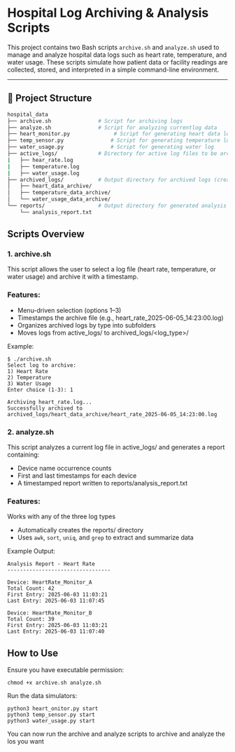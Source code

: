 # Hospital Log Archiving & Analysis Scripts

This project contains two Bash scripts `archive.sh` and `analyze.sh` used to manage and analyze hospital data logs such as heart rate, temperature, and water usage. These scripts simulate how patient data or facility readings are collected, stored, and interpreted in a simple command-line environment.

---

## 📁 Project Structure

```bash
hospital_data
├── archive.sh               # Script for archiving logs
├── analyze.sh               # Script for analyzing currentlog data
├── heart_monitor.py              # Script for generating heart data log
├── temp_sensor.py               # Script for generating temperature log
├── water_usage.py               # Script for generating water log
├── active_logs/             # Directory for active log files to be archived or analyzed
|   ├── hear_rate.log
|   ├── temperature.log
|   ├── water_usage.log
├── archived_logs/           # Output directory for archived logs (created automatically)
│   ├── heart_data_archive/
│   ├── temperature_data_archive/
│   └── water_usage_data_archive/
└── reports/                 # Output directory for generated analysis reports
    └── analysis_report.txt

```
## Scripts Overview
### 1. archive.sh
This script allows the user to select a log file (heart rate, temperature, or water usage) and archive it with a timestamp.
### Features:
- Menu-driven selection (options 1–3)
- Timestamps the archive file (e.g., heart_rate_2025-06-05_14:23:00.log)
- Organizes archived logs by type into subfolders
- Moves logs from active_logs/ to archived_logs/<log_type>/

Example:

```
$ ./archive.sh
Select log to archive:
1) Heart Rate
2) Temperature
3) Water Usage
Enter choice (1-3): 1

Archiving heart_rate.log...
Successfully archived to archived_logs/heart_data_archive/heart_rate_2025-06-05_14:23:00.log
```

### 2. analyze.sh
This script analyzes a current log file in active_logs/ and generates a report containing:
- Device name occurrence counts
- First and last timestamps for each device
- A timestamped report written to reports/analysis_report.txt
### Features:
Works with any of the three log types
- Automatically creates the reports/ directory
- Uses `awk`, `sort`, `uniq`, and `grep` to extract and summarize data

Example Output:
```
Analysis Report - Heart Rate
---------------------------------

Device: HeartRate_Monitor_A
Total Count: 42
First Entry: 2025-06-03 11:03:21
Last Entry: 2025-06-03 11:07:45

Device: HeartRate_Monitor_B
Total Count: 39
First Entry: 2025-06-03 11:03:21
Last Entry: 2025-06-03 11:07:40
```

## How to Use
Ensure you have executable permission:
```
chmod +x archive.sh analyze.sh
```
Run the data simulators:
```
python3 heart_onitor.py start
python3 temp_sensor.py start
python3 water_usage.py start
```
You can now run the archive and analyze scripts to archive and analyze the los you want


